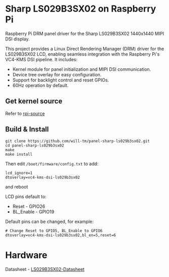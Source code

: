 # Sharp LS029B3SX02 on Raspberry Pi
Raspberry Pi DRM panel driver for the Sharp LS029B3SX02 1440x1440 MIPI DSI display.

This project provides a Linux Direct Rendering Manager (DRM) driver for the LS029B3SX02 LCD, enabling seamless integration with the Raspberry Pi's VC4-KMS DSI pipeline. It includes:
* Kernel module for panel initialization and MIPI DSI communication.
* Device tree overlay for easy configuration.
* Support for backlight control and reset GPIOs.
* 60Hz operation by default.

## Get kernel source
Refer to [rpi-source](https://github.com/RPi-Distro/rpi-source)

## Build & Install
```
git clone https://github.com/will-tm/panel-sharp-ls029b3sx02.git
cd panel-sharp-ls029b3sx02
make
make install
```
Then edit `/boot/firmware/config.txt` to add:
```
lcd_ignore=1
dtoverlay=vc4-kms-dsi-ls029b3sx02
```
and reboot

LCD pins default to:
- Reset - GPIO26
- BL_Enable - GPIO19

Default pins can be changed, for example:
```
# Change Reset to GPIO5, BL_Enable to GPIO6
dtoverlay=vc4-kms-dsi-ls029b3sx02,bl_en=5,reset=6
```

# Hardware

Datasheet - [LS029B3SX02-Datasheet](https://285624.selcdn.ru/syms1/iblock/6ef/6ef55f3f3d739a28e10c4397ae2c7f76/ca5ab893ba0b2bd0ef0755d2fd1c05b8.pdf)
